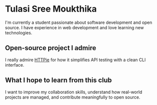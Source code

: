 # Tulasi Sree Moukthika

I'm currently a student passionate about software development and open source. I have experience in web development and love learning new technologies.

## Open-source project I admire
I really admire [HTTPie](https://github.com/httpie/httpie) for how it simplifies API testing with a clean CLI interface.

## What I hope to learn from this club
I want to improve my collaboration skills, understand how real-world projects are managed, and contribute meaningfully to open source.
